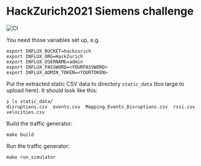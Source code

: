 # HackZurich2021 Siemens challenge

![CI](https://github.com/LesnyRumcajs/hackzurich2021/workflows/CI/badge.svg)

You need those variables set up, e.g.
```
export INFLUX_BUCKET=hackzurich
export INFLUX_ORG=HackZurich
export INFLUX_USERNAME=admin
export INFLUX_PASSWORD=<YOURPASSWORD>
export INFLUX_ADMIN_TOKEN=<YOURTOKEN>
```

Put the extracted static CSV data to directory `static_data` (too large to upload here). It should look like this:
```
❯ ls static_data/
disruptions.csv  events.csv  Mapping_Events_Disruptions.csv  rssi.csv  velocities.csv
```

Build the traffic generator:
```
make build
```

Run the traffic generator:
```
make run_simulator
```
